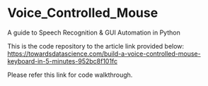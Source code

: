 # Voice_Controlled_Mouse
A guide to Speech Recognition &amp; GUI Automation in Python

This is the code repository to the article link provided below:
https://towardsdatascience.com/build-a-voice-controlled-mouse-keyboard-in-5-minutes-952bc8f101fc

Please refer this link for code walkthrough.
